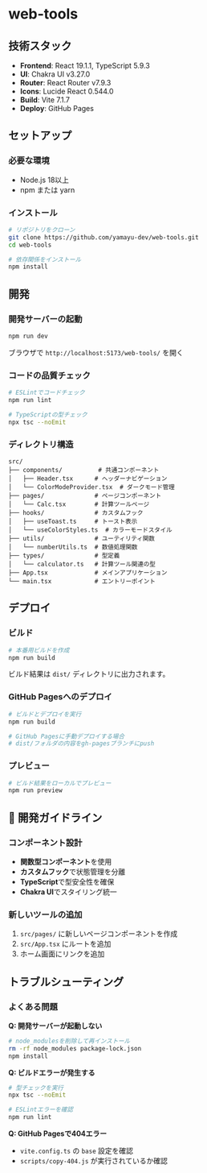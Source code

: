 # web-tools

## 技術スタック

- **Frontend**: React 19.1.1, TypeScript 5.9.3
- **UI**: Chakra UI v3.27.0
- **Router**: React Router v7.9.3
- **Icons**: Lucide React 0.544.0
- **Build**: Vite 7.1.7
- **Deploy**: GitHub Pages

## セットアップ

### 必要な環境

- Node.js 18以上
- npm または yarn

### インストール

```bash
# リポジトリをクローン
git clone https://github.com/yamayu-dev/web-tools.git
cd web-tools

# 依存関係をインストール
npm install
```

## 開発

### 開発サーバーの起動

```bash
npm run dev
```

ブラウザで `http://localhost:5173/web-tools/` を開く

### コードの品質チェック

```bash
# ESLintでコードチェック
npm run lint

# TypeScriptの型チェック
npx tsc --noEmit
```

### ディレクトリ構造

```
src/
├── components/          # 共通コンポーネント
│   ├── Header.tsx      # ヘッダーナビゲーション
│   └── ColorModeProvider.tsx  # ダークモード管理
├── pages/              # ページコンポーネント
│   └── Calc.tsx        # 計算ツールページ
├── hooks/              # カスタムフック
│   ├── useToast.ts     # トースト表示
│   └── useColorStyles.ts  # カラーモードスタイル
├── utils/              # ユーティリティ関数
│   └── numberUtils.ts  # 数値処理関数
├── types/              # 型定義
│   └── calculator.ts   # 計算ツール関連の型
├── App.tsx             # メインアプリケーション
└── main.tsx            # エントリーポイント
```

## デプロイ

### ビルド

```bash
# 本番用ビルドを作成
npm run build
```

ビルド結果は `dist/` ディレクトリに出力されます。

### GitHub Pagesへのデプロイ

```bash
# ビルドとデプロイを実行
npm run build

# GitHub Pagesに手動デプロイする場合
# dist/フォルダの内容をgh-pagesブランチにpush
```

### プレビュー

```bash
# ビルド結果をローカルでプレビュー
npm run preview
```

## 🎨 開発ガイドライン

### コンポーネント設計

- **関数型コンポーネント**を使用
- **カスタムフック**で状態管理を分離
- **TypeScript**で型安全性を確保
- **Chakra UI**でスタイリング統一

### 新しいツールの追加

1. `src/pages/` に新しいページコンポーネントを作成
2. `src/App.tsx` にルートを追加
3. ホーム画面にリンクを追加

## トラブルシューティング

### よくある問題

**Q: 開発サーバーが起動しない**
```bash
# node_modulesを削除して再インストール
rm -rf node_modules package-lock.json
npm install
```

**Q: ビルドエラーが発生する**
```bash
# 型チェックを実行
npx tsc --noEmit

# ESLintエラーを確認
npm run lint
```

**Q: GitHub Pagesで404エラー**
- `vite.config.ts` の `base` 設定を確認
- `scripts/copy-404.js` が実行されているか確認
